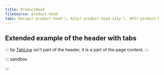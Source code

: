 ```yaml
---
title: ProductHead
fileSource: product-head
tabs: Design('product-head'), A11y('product-head-a11y'), API('product-head-api'), Example('product-head-code'), Changelog('product-head-changelog')
---
```


## Extended example of the header with tabs

::: tip
[TabLine](/components/tab-line/tab-line) isn't part of the header, it is a part of the page content.
:::

::: sandbox

<script lang="tsx">
  export Demo from './examples/extended_example_of_the_header_with_tabs.tsx';
</script>

:::
